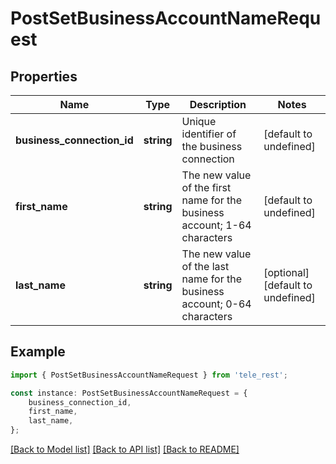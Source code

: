 # PostSetBusinessAccountNameRequest


## Properties

Name | Type | Description | Notes
------------ | ------------- | ------------- | -------------
**business_connection_id** | **string** | Unique identifier of the business connection | [default to undefined]
**first_name** | **string** | The new value of the first name for the business account; 1-64 characters | [default to undefined]
**last_name** | **string** | The new value of the last name for the business account; 0-64 characters | [optional] [default to undefined]

## Example

```typescript
import { PostSetBusinessAccountNameRequest } from 'tele_rest';

const instance: PostSetBusinessAccountNameRequest = {
    business_connection_id,
    first_name,
    last_name,
};
```

[[Back to Model list]](../README.md#documentation-for-models) [[Back to API list]](../README.md#documentation-for-api-endpoints) [[Back to README]](../README.md)
